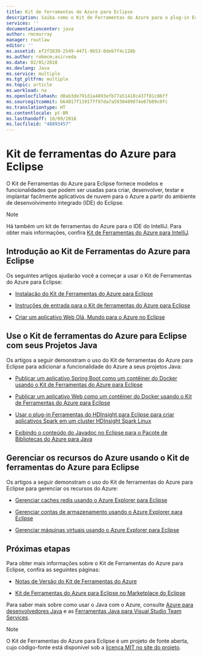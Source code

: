 ```yaml
---
title: Kit de ferramentas do Azure para Eclipse
description: Saiba como o Kit de Ferramentas do Azure para o plug-in Eclipse pode ajudar a criar e implantar aplicativos de nuvem no Azure.
services: ''
documentationcenter: java
author: rmcmurray
manager: routlaw
editor: ''
ms.assetid: ef2f3839-2549-4471-9b53-0deb7f4c128b
ms.author: robmcm;asirveda
ms.date: 02/01/2018
ms.devlang: Java
ms.service: multiple
ms.tgt_pltfrm: multiple
ms.topic: article
ms.workload: na
ms.openlocfilehash: d8ab3de791d1a4893efb77a51418c437f81c86ff
ms.sourcegitcommit: b64017f119177f97da7a5930489874e67b09c0fc
ms.translationtype: HT
ms.contentlocale: pt-BR
ms.lasthandoff: 10/09/2018
ms.locfileid: "48893457"
---
```

# <a name="azure-toolkit-for-eclipse"></a>Kit de ferramentas do Azure para Eclipse

O Kit de Ferramentas do Azure para Eclipse fornece modelos e funcionalidades que podem ser usadas para criar, desenvolver, testar e implantar facilmente aplicativos de nuvem para o Azure a partir do ambiente de desenvolvimento integrado (IDE) do Eclipse.

> [!NOTE]
> 
> Há também um kit de ferramentas do Azure para o IDE do IntelliJ. Para obter mais informações, confira [Kit de Ferramentas do Azure para IntelliJ](../intellij/azure-toolkit-for-intellij.md).
> 

## <a name="get-started-with-the-azure-toolkit-for-eclipse"></a>Introdução ao Kit de Ferramentas do Azure para Eclipse
Os seguintes artigos ajudarão você a começar a usar o Kit de Ferramentas do Azure para Eclipse:

* [Instalação do Kit de Ferramentas do Azure para Eclipse](azure-toolkit-for-eclipse-installation.md)

* [Instruções de entrada para o Kit de ferramentas do Azure para Eclipse](azure-toolkit-for-eclipse-sign-in-instructions.md)

* [Criar um aplicativo Web Olá, Mundo para o Azure no Eclipse](azure-toolkit-for-eclipse-create-hello-world-web-app.md)

## <a name="use-the-azure-toolkit-for-eclipse-with-your-java-projects"></a>Use o Kit de ferramentas do Azure para Eclipse com seus Projetos Java
Os artigos a seguir demonstram o uso do  Kit de ferramentas do Azure para Eclipse para adicionar a funcionalidade do Azure a seus projetos Java:

* [Publicar um aplicativo Spring Boot como um contêiner do Docker usando o Kit de Ferramentas do Azure para Eclipse](azure-toolkit-for-eclipse-publish-spring-boot-docker-app.md)

* [Publicar um aplicativo Web como um contêiner do Docker usando o Kit de Ferramentas do Azure para Eclipse](azure-toolkit-for-eclipse-publish-as-docker-container.md)

* [Usar o plug-in Ferramentas do HDInsight para Eclipse para criar aplicativos Spark em um cluster HDInsight Spark Linux](/azure/hdinsight/hdinsight-apache-spark-eclipse-tool-plugin)

* [Exibindo o conteúdo do Javadoc no Eclipse para o Pacote de Bibliotecas do Azure para Java](azure-toolkit-for-eclipse-displaying-javadoc-content-for-azure-libraries.md)

## <a name="manage-azure-resources-using-the-azure-toolkit-for-eclipse"></a>Gerenciar os recursos do Azure usando o Kit de ferramentas do Azure para Eclipse
Os artigos a seguir demonstram o uso do Kit de ferramentas do Azure para Eclipse para gerenciar os recursos do Azure:

* [Gerenciar caches redis usando o Azure Explorer para Eclipse](azure-toolkit-for-eclipse-managing-redis-caches-using-azure-explorer.md)

* [Gerenciar contas de armazenamento usando o Azure Explorer para Eclipse](azure-toolkit-for-eclipse-managing-storage-accounts-using-azure-explorer.md)

* [Gerenciar máquinas virtuais usando o Azure Explorer para Eclipse](azure-toolkit-for-eclipse-managing-virtual-machines-using-azure-explorer.md)

## <a name="next-steps"></a>Próximas etapas

Para obter mais informações sobre o Kit de Ferramentas do Azure para Eclipse, confira as seguintes páginas:

* [Notas de Versão do Kit de Ferramentas do Azure](https://github.com/Microsoft/azure-tools-for-java/releases)

* [Kit de Ferramentas do Azure para Eclipse no Marketplace do Eclipse](http://marketplace.eclipse.org/content/azure-toolkit-eclipse)

Para saber mais sobre como usar o Java com o Azure, consulte [Azure para desenvolvedores Java](https://docs.microsoft.com/java/azure/) e as [Ferramentas Java para Visual Studio Team Services](https://java.visualstudio.com/).

<!-- [!INCLUDE [azure-toolkit-for-eclipse-additional-resources](../includes/azure-toolkit-for-eclipse-additional-resources.md)] -->

> [!NOTE]
> 
> O Kit de Ferramentas do Azure para Eclipse é um projeto de fonte aberta, cujo código-fonte está disponível sob a [licença MIT no site do projeto](https://github.com/microsoft/azure-tools-for-java).
> 

<!-- URL List -->

[Azure for Java Developers]: https://docs.microsoft.com/java/azure
[Java Tools for Visual Studio Team Services]: https://java.visualstudio.com/

<!-- Temporarily Deprecated URLs -->

<!-- [Deploying large deployments](azure-toolkit-for-eclipse-deploying-large-deployments.md) -->
<!-- [How to Maintain Session Data with Session Affinity]: http://go.microsoft.com/fwlink/?LinkID=699539 -->
<!-- [How to Use Co-located Caching]: http://go.microsoft.com/fwlink/?LinkID=699542 -->
<!-- [How to Use Dedicated Caching]: http://go.microsoft.com/fwlink/?LinkID=699543 -->
<!-- [How to Use JMS with AMQP 1.0 in Azure with Eclipse]: http://go.microsoft.com/fwlink/?LinkID=699544 -->
<!-- [How to Use SSL Offloading]: http://go.microsoft.com/fwlink/?LinkID=699545 -->
<!-- [SSL Offloading]: http://go.microsoft.com/fwlink/?LinkID=699549 -->
<!-- [Using the Azure Service Runtime Library in JSP]: http://go.microsoft.com/fwlink/?LinkID=699551 -->
<!-- [How to Authenticate Web Users with Azure Access Control Service Using Eclipse]: /azure/active-directory/active-directory-java-authenticate-users-access-control-eclipse.md -->
<!-- [Debug a Java Web App on Azure in Eclipse]: /azure/app-service-web/app-service-web-debug-java-web-app-in-eclipse.md -->
<!-- [Debugging Azure Applications in Eclipse]: azure-toolkit-for-eclipse-debugging-azure-applications.md -->

<!-- Legacy MSDN URL = https://msdn.microsoft.com/library/azure/hh694271.aspx -->
